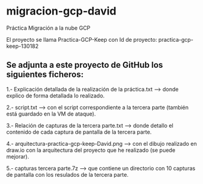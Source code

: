 # migracion-gcp-david
Práctica Migración a la nube GCP

El proyecto se llama Practica-GCP-Keep con Id de proyecto: practica-gcp-keep-130182

<h2>Se adjunta a este proyecto de GitHub los siguientes ficheros:</h2>
 
  <p>1.- Explicación detallada de la realización de la práctica.txt --> donde explico de forma detallada lo realizado.</p>
  <p>2.- script.txt --> con el script correspondiente a la tercera parte (también está guardado en la VM de ataque).</p>
  <p>3.- Relación de capturas de la tercera parte.txt --> donde detallo el contenido de cada captura de pantalla de la tercera parte.</p>
  <p>4.- arquitectura-practica-gcp-keep-David.png --> con el dibujo realizado en draw.io con la arquitectura del proyecto que he realizado (se puede mejorar).</p>
  <p>5.- capturas tercera parte.7z --> que contiene un directorio con 10 capturas de pantalla con los resulados de la tercera parte.</p>

